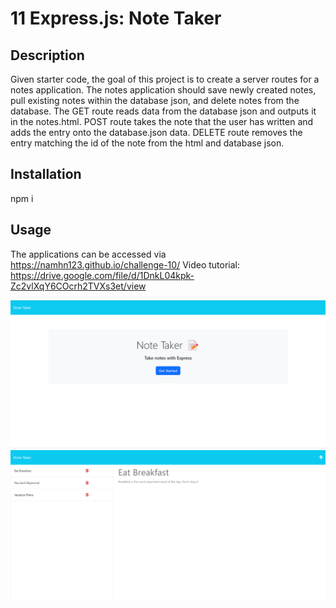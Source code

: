 # 11 Express.js: Note Taker
## Description
Given starter code, the goal of this project is to create a server routes for a notes application. The notes application should save newly created notes, pull existing notes within the database json, and delete notes from the database. The GET route reads data from the database json and outputs it in the notes.html. POST route takes the note that the user has written and adds the entry onto the database.json data. DELETE route removes the entry matching the id of the note from the html and database json.
## Installation
npm i

## Usage
The applications can be accessed via https://namhn123.github.io/challenge-10/
Video tutorial: https://drive.google.com/file/d/1DnkL04kpk-Zc2vlXqY6COcrh2TVXs3et/view

![index.html](./assets/pic0.png)
![notes.html](./assets/pic1.png)